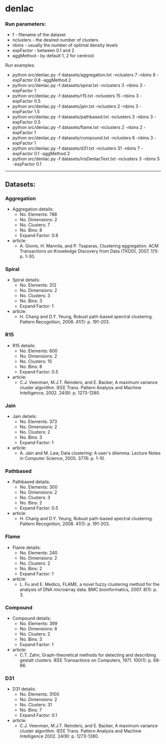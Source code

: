 # denlac

### Run parameters:
* f - filename of the dataset
* nclusters - the desired number of clusters
* nbins - usually the number of optimal density levels
* expFactor - between 0.1 and 2
* aggMethod - by default 1, 2 for centroid

Run examples: 
* python src/denlac.py -f datasets/aggregation.txt -nclusters 7 -nbins 8 -expFactor 0.8 -aggMethod 2
* python src/denlac.py -f datasets/spiral.txt -nclusters 3 -nbins 3 -expFactor 1
* python src/denlac.py -f datasets/r15.txt -nclusters 15 -nbins 3 -expFactor 0.5
* python src/denlac.py -f datasets/jain.txt -nclusters 2 -nbins 3 -expFactor 1.5
* python src/denlac.py -f datasets/pathbased.txt -nclusters 3 -nbins 3 -expFactor 0.5
* python src/denlac.py -f datasets/flame.txt -nclusters 2 -nbins 2 -expFactor 1 
* python src/denlac.py -f datasets/compound.txt -nclusters 6 -nbins 3 -expFactor 1 
* python src/denlac.py -f datasets/d31.txt -nclusters 31 -nbins 7 -expFactor 0.1 -aggMethod 2
* python src/denlac.py -f datasets/irisDenlacText.txt -nclusters 3 -nbins 5 -expFactor 0.1
-------------------------------------------------------------------------------------------------

## Datasets:

### Aggregation
* Aggregation details: 
	* No. Elements: 788
	* No. Dimensions: 2
	* No. Clusters: 7
	* No. Bins: 8
	* Expand Factor: 0.8 
* article:
	* A. Gionis, H. Mannila, and P. Tsaparas, Clustering aggregation. ACM Transactions on Knowledge Discovery from Data (TKDD), 2007. 1(1): p. 1-30.

### Spiral
* Spiral details: 
	* No. Elements: 312
	* No. Dimensions: 2
	* No. Clusters: 3
	* No. Bins: 3
	* Expand Factor: 1
* article:
	* H. Chang and D.Y. Yeung, Robust path-based spectral clustering. Pattern Recognition, 2008. 41(1): p. 191-203. 

### R15
* R15 details: 
	* No. Elements: 600
	* No. Dimensions: 2
	* No. Clusters: 15
	* No. Bins: 8
	* Expand Factor: 0.5
* article:
	* C.J. Veenman, M.J.T. Reinders, and E. Backer, A maximum variance cluster algorithm. IEEE Trans. Pattern Analysis and Machine Intelligence, 2002. 24(9): p. 1273-1280. 

### Jain
* Jain details: 
	* No. Elements: 373
	* No. Dimensions: 2
	* No. Clusters: 2
	* No. Bins: 3
	* Expand Factor: 1
* article:
	* A. Jain and M. Law, Data clustering: A user's dilemma. Lecture Notes in Computer Science, 2005. 3776: p. 1-10. 

### Pathbased
* Pathbased details: 
	* No. Elements: 300
	* No. Dimensions: 2
	* No. Clusters: 3
	* No. Bins: 2
	* Expand Factor: 0.5
* article:
	* H. Chang and D.Y. Yeung, Robust path-based spectral clustering. Pattern Recognition, 2008. 41(1): p. 191-203. 

### Flame
* Flame details:
	* No. Elements: 240
	* No. Dimensions: 2
	* No. Clusters: 2
	* No. Bins: 2
	* Expand Factor: 1
* article:
	* L. Fu and E. Medico, FLAME, a novel fuzzy clustering method for the analysis of DNA microarray data. BMC bioinformatics, 2007. 8(1): p. 3. 

### Compound
* Compound details:
	* No. Elements: 399
	* No. Dimensions: 6
	* No. Clusters: 2
	* No. Bins: 3
	* Expand Factor: 1
* article:
	* C.T. Zahn, Graph-theoretical methods for detecting and describing gestalt clusters. IEEE Transactions on Computers, 1971. 100(1): p. 68-86. 

### D31
* D31 details:
	* No. Elements: 3100
	* No. Dimensions: 2
	* No. Clusters: 31
	* No. Bins: 7
	* Expand Factor: 0.1
* article:
	* C.J. Veenman, M.J.T. Reinders, and E. Backer, A maximum variance cluster algorithm. IEEE Trans. Pattern Analysis and Machine Intelligence 2002. 24(9): p. 1273-1280.
